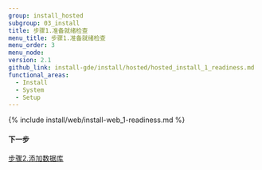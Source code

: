 ```yaml
---
group: install_hosted
subgroup: 03_install
title: 步骤1.准备就绪检查
menu_title: 步骤1.准备就绪检查
menu_order: 3
menu_node:
version: 2.1
github_link: install-gde/install/hosted/hosted_install_1_readiness.md
functional_areas:
  - Install
  - System
  - Setup
---
```


{% include install/web/install-web_1-readiness.md %}

#### 下一步
<a href="{{ page.baseurl }}/install-gde/install/hosted/hosted_install_2_db.html">步骤2.添加数据库</a>

